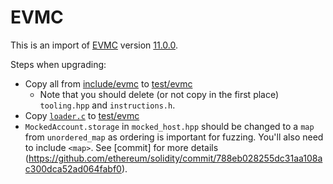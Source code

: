 # EVMC

This is an import of [EVMC](https://github.com/ethereum/evmc) version [11.0.0](https://github.com/ethereum/evmc/releases/tag/v11.0.0).

Steps when upgrading:
 * Copy all from [include/evmc](https://github.com/ethereum/evmc/tree/master/include/evmc) to [test/evmc](https://github.com/ethereum/solidity/tree/develop/test/evmc)
   * Note that you should delete (or not copy in the first place) `tooling.hpp` and `instructions.h`.
 * Copy [`loader.c`](https://github.com/ethereum/evmc/blob/master/lib/loader/loader.c) to [test/evmc](https://github.com/ethereum/solidity/tree/develop/test/evmc)
 * `MockedAccount.storage` in `mocked_host.hpp` should be changed to a `map` from `unordered_map` as ordering is important for fuzzing. You'll also need to include `<map>`. See [commit] for more details (https://github.com/ethereum/solidity/commit/788eb028255dc31aa108ac300dca52ad064fabf0).
